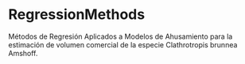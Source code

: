 # RegressionMethods
Métodos de Regresión Aplicados a Modelos de Ahusamiento para la estimación de volumen comercial de la especie Clathrotropis brunnea Amshoff.
